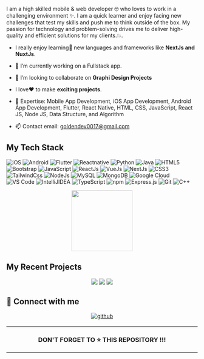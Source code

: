 <p align="left">I am a high skilled mobile & web developer 🤓 who loves to work in a challenging environment ✨. I am a quick learner and enjoy facing new challenges that test my skills and push me to think outside of the box. My passion for technology and problem-solving drives me to deliver high-quality and efficient solutions for my clients.💥.</p> 

- I really enjoy learning🚀 new languages and frameworks like **NextJs and NuxtJs**.<br/>


- 🔭 I’m currently working on a Fullstack app.<br/>

- 👯 I’m looking to collaborate on **Graphi Design Projects**
-  I love❤ to make **exciting projects**. <br/>
- 💬 Expertise: Mobile App Development, iOS App Development, Android App Development, Flutter, React Native, HTML, CSS, JavaScript, React JS, Node JS, Data Structure, and Algorithm
- 📫 Contact email: goldendev0017@gmail.com


## My Tech Stack 
<p align="left"> 
 <img alt="iOS" src="https://shields.io/badge/ios-$E325863?logo=ios&style=for-the-badge&logoColor=%999999" />
 <img alt="Android" src="https://shields.io/badge/android-green?logo=android&style=for-the-badge&logoColor=%F320DF1E" />
 <img alt="Flutter" src="https://img.shields.io/badge/flutter-%23323330.svg?&style=for-the-badge&logo=flutter&logoColor=%23F7DF1E" />
 <img alt="Reactnative" src="https://shields.io/badge/react%20native-$E325863?logo=react&style=for-the-badge&logoColor=white" />
 <img alt="Python" src="https://img.shields.io/badge/python-%2314354C.svg?style=for-the-badge&logo=python&logoColor=white"/>
 <img alt="Java" src="https://img.shields.io/badge/java-%23ED8B00.svg?&style=for-the-badge&logo=java&logoColor=white" />
 <img alt="HTML5" src="https://img.shields.io/badge/html5-%23E34F26.svg?&style=for-the-badge&logo=html5&logoColor=white" /> 
 <img alt="Bootstrap" src="https://img.shields.io/badge/bootstrap-%23563D7C.svg?style=for-the-badge&logo=bootstrap&logoColor=white"/>
 <img alt="JavaScript" src="https://img.shields.io/badge/javascript-%23323330.svg?&style=for-the-badge&logo=javascript&logoColor=%23F7DF1E" />
 <img alt="ReactJs" src="https://img.shields.io/badge/React-20232A?style=for-the-badge&logo=react&logoColor=61DAFB" />
 <img alt="VueJs" src="https://img.shields.io/badge/Vue.js-388883?style=for-the-badge&logo=vue.js&logoColor=white" />
 <img alt="NextJs" src="https://img.shields.io/badge/next.js-888883?style=for-the-badge&logo=next.js&logoColor=white" />
 <img alt="CSS3" src="https://img.shields.io/badge/css3-%231572B6.svg?&style=for-the-badge&logo=css3&logoColor=white" />
 <img alt="TailwindCss" src="https://img.shields.io/badge/tailwind%20css-330033?style=for-the-badge&logo=tailwindcss&logoColor=white"/>
 <img alt="NodeJs" src="https://img.shields.io/badge/Node.js-339933?style=for-the-badge&logo=nodedotjs&logoColor=white" />
 <img alt="MySQL" src="https://img.shields.io/badge/MySQL-gray?style=for-the-badge&logo=mysql&logoColor=4EA94B" />
 <img alt="MongoDB" src="https://img.shields.io/badge/MongoDB-lightgreen?style=for-the-badge&logo=mongodb&logoColor=4EA94B" />
 <img alt="Google Cloud" src="https://img.shields.io/badge/Google_Cloud-4285F4?style=for-the-badge&logo=google-cloud&logoColor=white" />
 <img alt="VS Code" src="https://img.shields.io/badge/Visual_Studio_Code-0078D4?style=for-the-badge&logo=visual%20studio%20code&logoColor=white" />
 <img alt="IntelliJIDEA" src="https://img.shields.io/badge/IntelliJIDEA-000000.svg?style=for-the-badge&logo=intellij-idea&logoColor=white" />
 <img alt="TypeScript" src="https://img.shields.io/badge/-TypeScript-blue?&style=for-the-badge&logo=typescript&logoColor=white" />
 <img alt="npm" src="https://img.shields.io/badge/npm-CB3837?style=for-the-badge&logo=npm&logoColor=white" />
 <img alt="Express.js" src="https://img.shields.io/badge/Express.js-000000?style=for-the-badge&logo=express&logoColor=white" />
 <img alt="Git" src="https://img.shields.io/badge/Git-F05032?style=for-the-badge&logo=git&logoColor=white" />
 <img alt="C++" src="https://img.shields.io/badge/c++-%23ED8B00.svg?&style=for-the-badge&logo=C++&logoColor=red" />
 </p>

<div align = "center">
 <img height="160px" src="https://github-readme-stats-eight-theta.vercel.app/api?username=ganraj21&show_icons=true&theme=algolia&include_all_commits=true&count_private=true"/><br>
</div>

## My Recent Projects 
<div align="center">
<img src="https://github-readme-stats.vercel.app/api/pin/?username=ganraj21&repo=Dental_Clinic&show_icons=true&theme=great-gatsby"> 
<img src="https://github-readme-stats.vercel.app/api/pin/?username=ganraj21&repo=Portfolio-Web-Application&show_icons=true&theme=great-gatsby"> 
<img src="https://github-readme-stats.vercel.app/api/pin/?username=ganraj21&repo=Open-metacryptoAI&show_icons=true&theme=great-gatsby"> 
</div>                                  

## 🤝 Connect with me  
<div align="center" >

<a href="https://github.com/fullstack0017" target="_blank">
 <img src=https://img.shields.io/badge/github-%2324292e.svg?&style=for-the-badge&logo=github&logoColor=white alt=github style="margin-bottom: 5px;" />
</a>

</div>
 <hr/>

<h3 align="center"> DON'T FORGET TO ⭐ THIS REPOSITORY !!!
</h3> 
<hr/>


